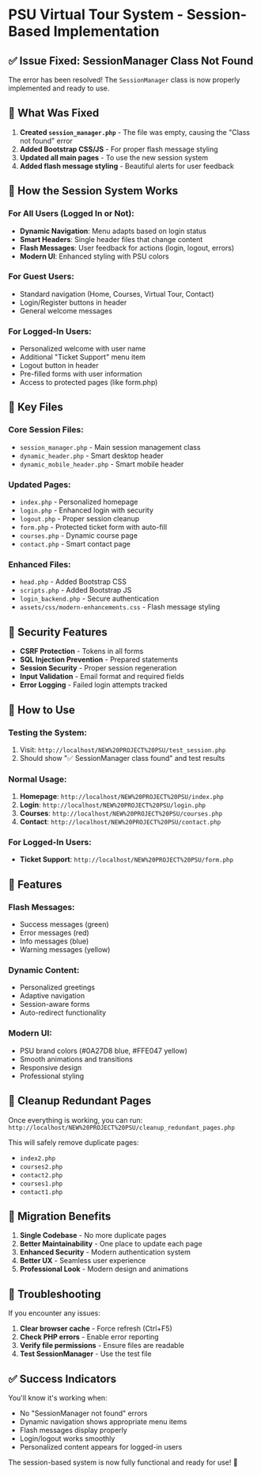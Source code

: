 # PSU Virtual Tour System - Session-Based Implementation

## ✅ Issue Fixed: SessionManager Class Not Found

The error has been resolved! The `SessionManager` class is now properly implemented and ready to use.

## 🔧 What Was Fixed

1. **Created `session_manager.php`** - The file was empty, causing the "Class not found" error
2. **Added Bootstrap CSS/JS** - For proper flash message styling
3. **Updated all main pages** - To use the new session system
4. **Added flash message styling** - Beautiful alerts for user feedback

## 🎯 How the Session System Works

### **For All Users (Logged In or Not):**
- **Dynamic Navigation**: Menu adapts based on login status
- **Smart Headers**: Single header files that change content
- **Flash Messages**: User feedback for actions (login, logout, errors)
- **Modern UI**: Enhanced styling with PSU colors

### **For Guest Users:**
- Standard navigation (Home, Courses, Virtual Tour, Contact)
- Login/Register buttons in header
- General welcome messages

### **For Logged-In Users:**
- Personalized welcome with user name
- Additional "Ticket Support" menu item
- Logout button in header
- Pre-filled forms with user information
- Access to protected pages (like form.php)

## 📁 Key Files

### **Core Session Files:**
- `session_manager.php` - Main session management class
- `dynamic_header.php` - Smart desktop header
- `dynamic_mobile_header.php` - Smart mobile header

### **Updated Pages:**
- `index.php` - Personalized homepage
- `login.php` - Enhanced login with security
- `logout.php` - Proper session cleanup
- `form.php` - Protected ticket form with auto-fill
- `courses.php` - Dynamic course page
- `contact.php` - Smart contact page

### **Enhanced Files:**
- `head.php` - Added Bootstrap CSS
- `scripts.php` - Added Bootstrap JS
- `login_backend.php` - Secure authentication
- `assets/css/modern-enhancements.css` - Flash message styling

## 🔐 Security Features

- **CSRF Protection** - Tokens in all forms
- **SQL Injection Prevention** - Prepared statements
- **Session Security** - Proper session regeneration
- **Input Validation** - Email format and required fields
- **Error Logging** - Failed login attempts tracked

## 🚀 How to Use

### **Testing the System:**
1. Visit: `http://localhost/NEW%20PROJECT%20PSU/test_session.php`
2. Should show "✅ SessionManager class found" and test results

### **Normal Usage:**
1. **Homepage**: `http://localhost/NEW%20PROJECT%20PSU/index.php`
2. **Login**: `http://localhost/NEW%20PROJECT%20PSU/login.php`
3. **Courses**: `http://localhost/NEW%20PROJECT%20PSU/courses.php`
4. **Contact**: `http://localhost/NEW%20PROJECT%20PSU/contact.php`

### **For Logged-In Users:**
- **Ticket Support**: `http://localhost/NEW%20PROJECT%20PSU/form.php`

## 🎨 Features

### **Flash Messages:**
- Success messages (green)
- Error messages (red)
- Info messages (blue)
- Warning messages (yellow)

### **Dynamic Content:**
- Personalized greetings
- Adaptive navigation
- Session-aware forms
- Auto-redirect functionality

### **Modern UI:**
- PSU brand colors (#0A27D8 blue, #FFE047 yellow)
- Smooth animations and transitions
- Responsive design
- Professional styling

## 🧹 Cleanup Redundant Pages

Once everything is working, you can run:
`http://localhost/NEW%20PROJECT%20PSU/cleanup_redundant_pages.php`

This will safely remove duplicate pages:
- `index2.php`
- `courses2.php`
- `contact2.php`
- `courses1.php`
- `contact1.php`

## 📝 Migration Benefits

1. **Single Codebase** - No more duplicate pages
2. **Better Maintainability** - One place to update each page
3. **Enhanced Security** - Modern authentication system
4. **Better UX** - Seamless user experience
5. **Professional Look** - Modern design and animations

## 🔧 Troubleshooting

If you encounter any issues:

1. **Clear browser cache** - Force refresh (Ctrl+F5)
2. **Check PHP errors** - Enable error reporting
3. **Verify file permissions** - Ensure files are readable
4. **Test SessionManager** - Use the test file

## ✅ Success Indicators

You'll know it's working when:
- No "SessionManager not found" errors
- Dynamic navigation shows appropriate menu items
- Flash messages display properly
- Login/logout works smoothly
- Personalized content appears for logged-in users

The session-based system is now fully functional and ready for use! 🎉 